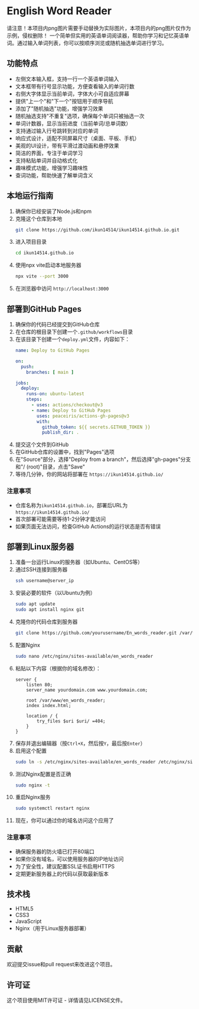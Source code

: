 # English Word Reader  
请注意！本项目内png图片需要手动替换为实际图片，本项目内的png图片仅作为示例，侵权删除！
一个简单但实用的英语单词阅读器，帮助你学习和记忆英语单词。通过输入单词列表，你可以按顺序浏览或随机抽选单词进行学习。

## 功能特点
- 左侧文本输入框，支持一行一个英语单词输入
- 文本框带有行号显示功能，方便查看输入的单词行数
- 右侧大字体显示当前单词，字体大小可自适应屏幕
- 提供"上一个"和"下一个"按钮用于顺序导航
- 添加了"随机抽选"功能，增强学习效果
- 随机抽选支持"不重复"选项，确保每个单词只被抽选一次
- 单词计数器，显示当前进度（当前单词/总单词数）
- 支持通过输入行号跳转到对应的单词
- 响应式设计，适配不同屏幕尺寸（桌面、平板、手机）
- 美观的UI设计，带有平滑过渡动画和悬停效果
- 简洁的界面，专注于单词学习
- 支持粘贴单词并自动格式化
- 趣味模式功能，增强学习趣味性
- 查词功能，帮助快速了解单词含义

## 本地运行指南
1. 确保你已经安装了Node.js和npm
2. 克隆这个仓库到本地
   ```bash
   git clone https://github.com/ikun14514/ikun14514.github.io.git
   ```
3. 进入项目目录
   ```bash
   cd ikun14514.github.io
   ```
4. 使用npx vite启动本地服务器
   ```bash
   npx vite --port 3000
   ```
5. 在浏览器中访问 `http://localhost:3000`

## 部署到GitHub Pages
1. 确保你的代码已经提交到GitHub仓库
2. 在仓库的根目录下创建一个`.github/workflows`目录
3. 在该目录下创建一个`deploy.yml`文件，内容如下：
   ```yaml
   name: Deploy to GitHub Pages

   on:
     push:
       branches: [ main ]

   jobs:
     deploy:
       runs-on: ubuntu-latest
       steps:
         - uses: actions/checkout@v3
         - name: Deploy to GitHub Pages
           uses: peaceiris/actions-gh-pages@v3
           with:
             github_token: ${{ secrets.GITHUB_TOKEN }}
             publish_dir: .
   ```
4. 提交这个文件到GitHub
5. 在GitHub仓库的设置中，找到"Pages"选项
6. 在"Source"部分，选择"Deploy from a branch"，然后选择"gh-pages"分支和"/ (root)"目录，点击"Save"
7. 等待几分钟，你的网站将部署在 `https://ikun14514.github.io/`

### 注意事项
- 仓库名称为`ikun14514.github.io`，部署后URL为 `https://ikun14514.github.io/`
- 首次部署可能需要等待1-2分钟才能访问
- 如果页面无法访问，检查GitHub Actions的运行状态是否有错误

## 部署到Linux服务器
1. 准备一台运行Linux的服务器（如Ubuntu、CentOS等）
2. 通过SSH连接到服务器
   ```bash
   ssh username@server_ip
   ```
3. 安装必要的软件（以Ubuntu为例）
   ```bash
   sudo apt update
   sudo apt install nginx git
   ```
4. 克隆你的代码仓库到服务器
   ```bash
   git clone https://github.com/yourusername/En_words_reader.git /var/www/en_words_reader
   ```
5. 配置Nginx
   ```bash
   sudo nano /etc/nginx/sites-available/en_words_reader
   ```
6. 粘贴以下内容（根据你的域名修改）：
   ```nginx
   server {
       listen 80;
       server_name yourdomain.com www.yourdomain.com;

       root /var/www/en_words_reader;
       index index.html;

       location / {
           try_files $uri $uri/ =404;
       }
   }
   ```
7. 保存并退出编辑器（按`Ctrl+X`，然后按`Y`，最后按`Enter`）
8. 启用这个配置
   ```bash
   sudo ln -s /etc/nginx/sites-available/en_words_reader /etc/nginx/sites-enabled/
   ```
9. 测试Nginx配置是否正确
   ```bash
   sudo nginx -t
   ```
10. 重启Nginx服务
    ```bash
    sudo systemctl restart nginx
    ```
11. 现在，你可以通过你的域名访问这个应用了

### 注意事项
- 确保服务器的防火墙已打开80端口
- 如果你没有域名，可以使用服务器的IP地址访问
- 为了安全性，建议配置SSL证书启用HTTPS
- 定期更新服务器上的代码以获取最新版本

## 技术栈
- HTML5
- CSS3
- JavaScript
- Nginx（用于Linux服务器部署）

## 贡献
欢迎提交issue和pull request来改进这个项目。

## 许可证
这个项目使用MIT许可证 - 详情请见LICENSE文件。